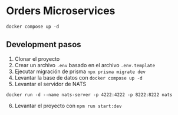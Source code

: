 # Orders Microservices

```
docker compose up -d
```

## Development pasos

1. Clonar el proyecto
2. Crear un archivo `.env` basado en el archivo `.env.template`
3. Ejecutar migración de prisma `npx prisma migrate dev`
4. Levantar la base de datos con `docker compose up -d`
5. Levantar el servidor de NATS

```
docker run -d --name nats-server -p 4222:4222 -p 8222:8222 nats
```

6. Levantar el proyecto con `npm run start:dev`
